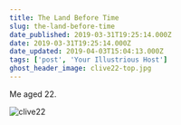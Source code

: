 ```yaml
---
title: The Land Before Time
slug: the-land-before-time
date_published: 2019-03-31T19:25:14.000Z
date: 2019-03-31T19:25:14.000Z
date_updated: 2019-04-03T15:04:13.000Z
tags: ['post', 'Your Illustrious Host']
ghost_header_image: clive22-top.jpg
---
```


Me aged 22.

![clive22](/public/images/2019/03/clive22.jpg)
